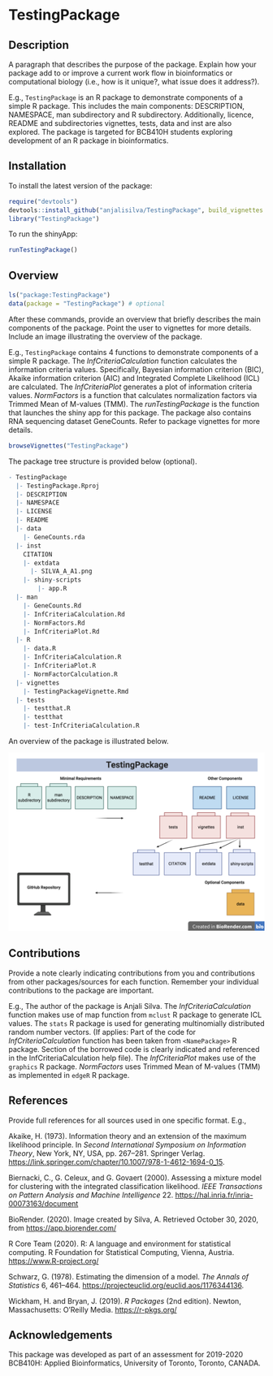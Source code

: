 
<!-- README.md is generated from README.Rmd. Please edit that file -->

# TestingPackage

<!-- badges: start -->

<!-- badges: end -->

## Description

A paragraph that describes the purpose of the package. Explain how your
package add to or improve a current work flow in bioinformatics or
computational biology (i.e., how is it unique?, what issue does it
address?).

E.g., `TestingPackage` is an R package to demonstrate components of a
simple R package. This includes the main components: DESCRIPTION,
NAMESPACE, man subdirectory and R subdirectory. Additionally, licence,
README and subdirectories vignettes, tests, data and inst are also
explored. The package is targeted for BCB410H students exploring
development of an R package in bioinformatics.

## Installation

To install the latest version of the package:

``` r
require("devtools")
devtools::install_github("anjalisilva/TestingPackage", build_vignettes = TRUE)
library("TestingPackage")
```

To run the shinyApp:

``` r
runTestingPackage()
```

## Overview

``` r
ls("package:TestingPackage")
data(package = "TestingPackage") # optional
```

After these commands, provide an overview that briefly describes the
main components of the package. Point the user to vignettes for more
details. Include an image illustrating the overview of the package.

E.g., `TestingPackage` contains 4 functions to demonstrate components of
a simple R package. The *InfCriteriaCalculation* function calculates the
information criteria values. Specifically, Bayesian information
criterion (BIC), Akaike information criterion (AIC) and Integrated
Complete Likelihood (ICL) are calculated. The *InfCriteriaPlot*
generates a plot of information criteria values. *NormFactors* is a
function that calculates normalization factors via Trimmed Mean of
M-values (TMM). The *runTestingPackage* is the function that launches
the shiny app for this package. The package also contains RNA sequencing
dataset GeneCounts. Refer to package vignettes for more details.

``` r
browseVignettes("TestingPackage")
```

The package tree structure is provided below (optional).

``` r
- TestingPackage
  |- TestingPackage.Rproj
  |- DESCRIPTION
  |- NAMESPACE
  |- LICENSE
  |- README
  |- data
    |- GeneCounts.rda
  |- inst
    CITATION
    |- extdata
      |- SILVA_A_A1.png
    |- shiny-scripts 
        |- app.R
  |- man
    |- GeneCounts.Rd
    |- InfCriteriaCalculation.Rd
    |- NormFactors.Rd
    |- InfCriteriaPlot.Rd
  |- R
    |- data.R
    |- InfCriteriaCalculation.R
    |- InfCriteriaPlot.R
    |- NormFactorCalculation.R
  |- vignettes
    |- TestingPackageVignette.Rmd
  |- tests
    |- testthat.R
    |- testthat
    |- test-InfCriteriaCalculation.R
```

An overview of the package is illustrated below.

![](./inst/extdata/SILVA_A_A1.png)

## Contributions

Provide a note clearly indicating contributions from you and
contributions from other packages/sources for each function. Remember
your individual contributions to the package are important.

E.g., The author of the package is Anjali Silva. The
*InfCriteriaCalculation* function makes use of map function from
`mclust` R package to generate ICL values. The `stats` R package is used
for generating multinomially distributed random number vectors. (If
applies: Part of the code for *InfCriteriaCalculation* function has been
taken from `<NamePackage>` R package. Section of the borrowed code is
clearly indicated and referenced in the InfCriteriaCalculation help
file). The *InfCriteriaPlot* makes use of the `graphics` R package.
*NormFactors* uses Trimmed Mean of M-values (TMM) as implemented in
`edgeR` R package.

## References

Provide full references for all sources used in one specific format.
E.g.,

Akaike, H. (1973). Information theory and an extension of the maximum
likelihood principle. In *Second International Symposium on Information
Theory*, New York, NY, USA, pp. 267–281. Springer Verlag.
<https://link.springer.com/chapter/10.1007/978-1-4612-1694-0_15>.

Biernacki, C., G. Celeux, and G. Govaert (2000). Assessing a mixture
model for clustering with the integrated classification likelihood.
*IEEE Transactions on Pattern Analysis and Machine Intelligence* 22.
<https://hal.inria.fr/inria-00073163/document>

BioRender. (2020). Image created by Silva, A. Retrieved October 30,
2020, from <https://app.biorender.com/>

R Core Team (2020). R: A language and environment for statistical
computing. R Foundation for Statistical Computing, Vienna, Austria.
<https://www.R-project.org/>

Schwarz, G. (1978). Estimating the dimension of a model. *The Annals of
Statistics* 6, 461–464.
<https://projecteuclid.org/euclid.aos/1176344136>.

Wickham, H. and Bryan, J. (2019). *R Packages* (2nd edition). Newton,
Massachusetts: O’Reilly Media. <https://r-pkgs.org/>

## Acknowledgements

This package was developed as part of an assessment for 2019-2020
BCB410H: Applied Bioinformatics, University of Toronto, Toronto, CANADA.
